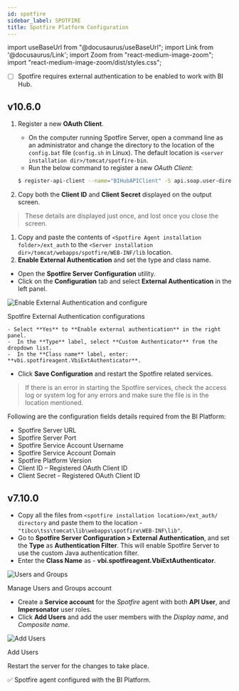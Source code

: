 ```yaml
---
id: spotfire 
sidebar_label: SPOTFIRE 
title: Spotfire Platform Configuration
---
```


import useBaseUrl from "@docusaurus/useBaseUrl";
import Link from '@docusaurus/Link';
import Zoom from "react-medium-image-zoom";
import "react-medium-image-zoom/dist/styles.css";

- [ ] Spotfire requires external authentication to be enabled to work with BI Hub.

## v10.6.0

1. Register a new **OAuth Client**.
   
   * On the computer running Spotfire Server, open a command line as an administrator and change the directory to the location of the `config.bat` file (`config.sh` in Linux). The default location is `<server installation dir>/tomcat/spotfire-bin`.
   * Run the below command to register a new *OAuth Client*:
   ```bash
   $ register-api-client --name="BIHubAPIClient" -S api.soap.user-directory-service -S api.soap.impersonate -S api.soap.library-service
   ```  
2. Copy both the **Client ID** and **Client Secret** displayed on the output screen.
 > These details are displayed just once, and lost once you close the screen.
1. Copy and paste the contents of `<Spotfire Agent installation folder>/ext_auth` to the `<Server installation dir>/tomcat/webapps/spotfire/WEB-INF/lib` location.
1. **Enable External Authentication** and set the type and class name.
  - Open the **Spotfire Server Configuration** utility.
  - Click on the **Configuration** tab and select **External Authentication** in the left panel.
 
  <div class="center">
    <Zoom>
     <img alt="Enable External Authentication and configure" src={useBaseUrl('/doc-images/admin-guide/spotfire-config-tool.png')}/>
    </Zoom>
  <p>Spotfire External Authentication configurations</p>
  </div>

    - Select **Yes** to **Enable external authentication** in the right panel.
    -  In the **Type** label, select **Custom Authenticator** from the dropdown list.
    -  In the **Class name** label, enter: **vbi.spotfireagent.VbiExtAuthenticator**.  

  - Click **Save Configuration** and restart the Spotfire related services.

> If there is an error in starting the Spotfire services, check the access log or system log for any errors and make sure the file is in the location mentioned.

Following are the configuration fields details required from the BI Platform:

* Spotfire Server URL
* Spotfire Server Port
* Spotfire Service Account Username
* Spotfire Service Account Domain
* Spotfire Platform Version
* Client ID – Registered OAuth Client ID
* Client Secret - Registered OAuth Client ID

## v7.10.0

* Copy all the files from `<spotfire installation location>/ext_auth/ directory` and paste them to the location - `"tibco\tss\tomcat\lib\webapps\spotfire\WEB-INF\lib"`.
* Go to **Spotfire Server Configuration > External Authentication**, and set the **Type** as **Authentication Filter**. This will enable Spotfire Server to use the custom Java authentication filter.
* Enter the **Class Name** as - **vbi.spotfireagent.VbiExtAuthenticator**.

 <div class="center">
  <Zoom>
    <img alt="Users and Groups" src={useBaseUrl('/doc-images/spotfire/users-groups.jpg')}/>
  </Zoom>
 	<p>Manage Users and Groups account</p>
 </ div>

* Create a **Service account** for the *Spotfire* agent with both **API User**, and **Impersonator** user roles.
* Click **Add Users** and add the user members with the *Display name*, and *Composite name*.

 <div class="center">
  <Zoom>
    <img alt="Add Users" src={useBaseUrl('/doc-images/spotfire/add-users.png')}/>
  </Zoom>
	<p>Add Users</p>
 </ div>

Restart the server for the changes to take place.

:white_check_mark: Spotfire agent configured with the BI Platform.
